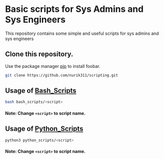 # Basic scripts for Sys Admins and Sys Engineers

This repository contains some simple and useful scripts for sys admins and sys engineers

## Clone this repository.

Use the package manager [pip](https://pip.pypa.io/en/stable/) to install foobar.

```bash
git clone https://github.com/nurik311/scripting.git
```

## Usage of [Bash_Scripts](Bash_scripts)

```bash
bash bash_scripts/<script>
```
#### Note: Change ```<script>``` to script name.

## Usage of [Python_Scripts](Python_scripts)

```bash
python3 python_scripts/<script>
```
#### Note: Change ```<script>``` to script name.
